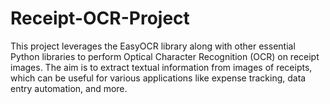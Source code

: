 # Receipt-OCR-Project
This project leverages the EasyOCR library along with other essential Python libraries to perform Optical Character Recognition (OCR) on receipt images. The aim is to extract textual information from images of receipts, which can be useful for various applications like expense tracking, data entry automation, and more.
